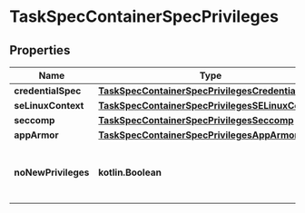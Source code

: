 
# TaskSpecContainerSpecPrivileges

## Properties
Name | Type | Description | Notes
------------ | ------------- | ------------- | -------------
**credentialSpec** | [**TaskSpecContainerSpecPrivilegesCredentialSpec**](TaskSpecContainerSpecPrivilegesCredentialSpec.md) |  |  [optional]
**seLinuxContext** | [**TaskSpecContainerSpecPrivilegesSELinuxContext**](TaskSpecContainerSpecPrivilegesSELinuxContext.md) |  |  [optional]
**seccomp** | [**TaskSpecContainerSpecPrivilegesSeccomp**](TaskSpecContainerSpecPrivilegesSeccomp.md) |  |  [optional]
**appArmor** | [**TaskSpecContainerSpecPrivilegesAppArmor**](TaskSpecContainerSpecPrivilegesAppArmor.md) |  |  [optional]
**noNewPrivileges** | **kotlin.Boolean** | Configuration of the no_new_privs bit in the container |  [optional]



